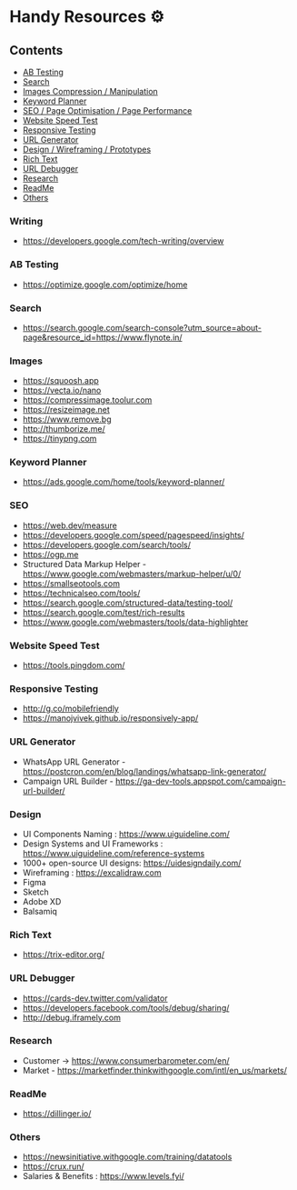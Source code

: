 # Handy Resources ⚙️

## Contents
* [AB Testing](#ab-testing)
* [Search](#search)
* [Images Compression / Manipulation ](#images)
* [Keyword Planner](#keyword-planner)
* [SEO / Page Optimisation / Page Performance ](#seo)
* [Website Speed Test](#website-speed-test)
* [Responsive Testing](#responsive-testing)
* [URL Generator](#url-generator)
* [Design / Wireframing / Prototypes ](#design)
* [Rich Text](#rich-text)
* [URL Debugger](#url-debugger)
* [Research](#research)
* [ReadMe](#readme)
* [Others](#others)


### Writing 
- https://developers.google.com/tech-writing/overview

### AB Testing
- https://optimize.google.com/optimize/home

### Search
- https://search.google.com/search-console?utm_source=about-page&resource_id=https://www.flynote.in/


### Images
- https://squoosh.app
- https://vecta.io/nano
- https://compressimage.toolur.com
- https://resizeimage.net
- https://www.remove.bg
- http://thumborize.me/
- https://tinypng.com

### Keyword Planner
- https://ads.google.com/home/tools/keyword-planner/

### SEO
- https://web.dev/measure
- https://developers.google.com/speed/pagespeed/insights/
- https://developers.google.com/search/tools/
- https://ogp.me
- Structured Data Markup Helper - https://www.google.com/webmasters/markup-helper/u/0/
- https://smallseotools.com
- https://technicalseo.com/tools/
- https://search.google.com/structured-data/testing-tool/
- https://search.google.com/test/rich-results
- https://www.google.com/webmasters/tools/data-highlighter

### Website Speed Test
- https://tools.pingdom.com/

### Responsive Testing
- http://g.co/mobilefriendly
- https://manojvivek.github.io/responsively-app/


### URL Generator
- WhatsApp URL Generator - https://postcron.com/en/blog/landings/whatsapp-link-generator/
- Campaign URL Builder - https://ga-dev-tools.appspot.com/campaign-url-builder/

### Design
- UI Components Naming : https://www.uiguideline.com/
- Design Systems and UI Frameworks : https://www.uiguideline.com/reference-systems
- 1000+ open-source UI designs: https://uidesigndaily.com/
- Wireframing : https://excalidraw.com
- Figma
- Sketch
- Adobe XD
- Balsamiq


### Rich Text
- https://trix-editor.org/


### URL Debugger
- https://cards-dev.twitter.com/validator
- https://developers.facebook.com/tools/debug/sharing/
- http://debug.iframely.com


### Research
- Customer -> https://www.consumerbarometer.com/en/
- Market - https://marketfinder.thinkwithgoogle.com/intl/en_us/markets/


### ReadMe
- https://dillinger.io/


### Others
- https://newsinitiative.withgoogle.com/training/datatools
- https://crux.run/
- Salaries & Benefits : https://www.levels.fyi/

